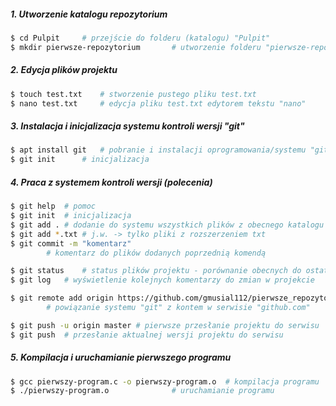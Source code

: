 
##### 1. Utworzenie katalogu repozytorium

```sh
$ cd Pulpit		# przejście do folderu (katalogu) "Pulpit"
$ mkdir pierwsze-repozytorium		# utworzenie folderu "pierwsze-repozytorium"
```

##### 2. Edycja plików projektu

```sh
$ touch test.txt	# stworzenie pustego pliku test.txt
$ nano test.txt		# edycja pliku test.txt edytorem tekstu "nano"
```

##### 3. Instalacja i inicjalizacja systemu kontroli wersji "git"

```sh
$ apt install git	# pobranie i instalacji oprogramowania/systemu "git"
$ git init		# inicjalizacja 
```

##### 4. Praca z systemem kontroli wersji (polecenia)

```sh
$ git help	# pomoc
$ git init	# inicjalizacja
$ git add .	# dodanie do systemu wszystkich plików z obecnego katalogu
$ git add *.txt	# j.w. -> tylko pliki z rozszerzeniem txt
$ git commit -m "komentarz"	
		# komentarz do plików dodanych poprzednią komendą

$ git status	# status plików projektu - porównanie obecnych do ostatnio "zrzuconych"
$ git log	# wyświetlenie kolejnych komentarzy do zmian w projekcie

$ git remote add origin https://github.com/gmusial112/pierwsze_repozytorium.git
		# powiązanie systemu "git" z kontem w serwisie "github.com"

$ git push -u origin master	# pierwsze przesłanie projektu do serwisu
$ git push	# przesłanie aktualnej wersji projektu do serwisu
```

##### 5. Kompilacja i uruchamianie pierwszego programu

```sh
$ gcc pierwszy-program.c -o pierwszy-program.o  # kompilacja programu
$ ./pierwszy-program.o 				# uruchamianie programu
```
